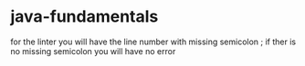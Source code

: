 # java-fundamentals

for the linter you will have the line number with missing semicolon ;
if ther is no missing semicolon you will have no error
